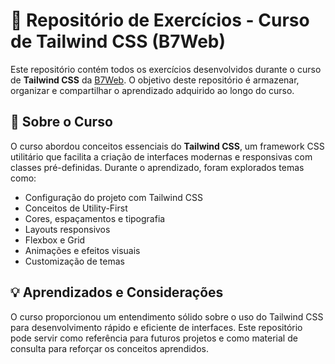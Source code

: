 # 🚀 Repositório de Exercícios - Curso de Tailwind CSS (B7Web)

Este repositório contém todos os exercícios desenvolvidos durante o curso de **Tailwind CSS** da [B7Web](https://b7web.com.br/). O objetivo deste repositório é armazenar, organizar e compartilhar o aprendizado adquirido ao longo do curso.

## 📌 Sobre o Curso

O curso abordou conceitos essenciais do **Tailwind CSS**, um framework CSS utilitário que facilita a criação de interfaces modernas e responsivas com classes pré-definidas. Durante o aprendizado, foram explorados temas como:

- Configuração do projeto com Tailwind CSS
- Conceitos de Utility-First
- Cores, espaçamentos e tipografia
- Layouts responsivos
- Flexbox e Grid
- Animações e efeitos visuais
- Customização de temas

## 💡 Aprendizados e Considerações

O curso proporcionou um entendimento sólido sobre o uso do Tailwind CSS para desenvolvimento rápido e eficiente de interfaces. Este repositório pode servir como referência para futuros projetos e como material de consulta para reforçar os conceitos aprendidos.
